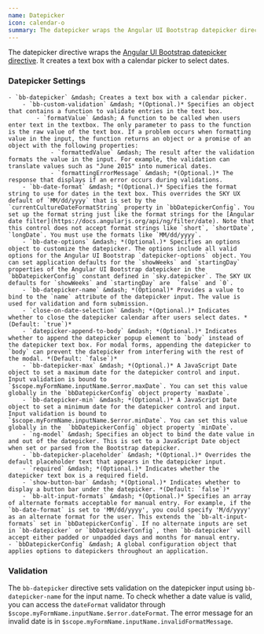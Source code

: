 ```yaml
---
name: Datepicker
icon: calendar-o
summary: The datepicker wraps the Angular UI Bootstrap datepicker directive to create a text box with a calendar to select dates.
---
```


The datepicker directive wraps the [Angular UI Bootstrap datepicker directive](https://angular-ui.github.io/bootstrap/#/datepicker). It creates a text box with a calendar picker to select dates.

### Datepicker Settings
    - `bb-datepicker` &mdash; Creates a text box with a calendar picker.
        - `bb-custom-validation` &mdash; *(Optional.)* Specifies an object that contains a function to validate entries in the text box.
            - `formatValue` &mdash; A function to be called when users enter text in the textbox. The only parameter to pass to the function is the raw value of the text box. If a problem occurs when formatting value in the input, the function returns an object or a promise of an object with the following properties:
                - `formattedValue` &mdash; The result after the validation formats the value in the input. For example, the validation can translate values such as "June 2015" into numerical dates.
                - `formattingErrorMessage` &mdash; *(Optional.)* The response that displays if an error occurs during validations.
        - `bb-date-format` &mdash; *(Optional.)* Specifies the format string to use for dates in the text box. This overrides the SKY UX default of `MM/dd/yyyy` that is set by the `currentCultureDateFormatString` property in `bbDatepickerConfig`. You set up the format string just like the format strings for the [Angular date filter](https://docs.angularjs.org/api/ng/filter/date). Note that this control does not accept format strings like `short`, `shortDate`, `longDate`. You must use the formats like `MM/dd/yyyy`.
        - `bb-date-options` &mdash; *(Optional.)* Specifies an options object to customize the datepicker. The options include all valid options for the Angular UI Bootstrap `datepicker-options` object. You can set application defaults for the `showWeeks` and `startingDay` properties of the Angular UI Bootstrap datepicker in the `bbDatepickerConfig` constant defined in `sky.datepicker`. The SKY UX defaults for `showWeeks` and `startingDay` are  `false` and `0`.
        - `bb-datepicker-name` &mdash; *(Optional)* Provides a value to bind to the `name` attribute of the datepicker input. The value is used for validation and form submission.
        - `close-on-date-selection` &mdash; *(Optional.)* Indicates whether to close the datepicker calendar after users select dates. *(Default: `true`)*
        - `datepicker-append-to-body` &mdash; *(Optional.)* Indicates whether to append the datepicker popup element to `body` instead of the datepicker text box. For modal forms, appending the datepicker to `body` can prevent the datepicker from interfering with the rest of the modal. *(Default: `false`)*
        - `bb-datepicker-max` &mdash; *(Optional.)* A JavaScript Date object to set a maximum date for the datepicker control and input. Input validation is bound to `$scope.myFormName.inputName.$error.maxDate`. You can set this value globally in the `bbDatepickerConfig` object property `maxDate`.
        - `bb-datepicker-min` &mdash; *(Optional.)* A JavaScript Date object to set a minimum date for the datepicker control and input. Input validation is bound to `$scope.myFormName.inputName.$error.minDate`. You can set this value globally in the  `bbDatepickerConfig` object property `minDate`.
        - `ng-model` &mdash; Specifies an object to bind the date value in and out of the datepicker. This is set to a JavaScript Date object when set or parsed from the Bootstrap datepicker.
        - `bb-datepicker-placeholder` &mdash; *(Optional.)* Overrides the default placeholder text that appears in the datepicker input.
        - `required` &mdash; *(Optional.)* Indicates whether the datepicker text box is a required field.
        - `show-button-bar` &mdash; *(Optional.)* Indicates whether to display a button bar under the datepicker. *(Default: `false`)*
        - `bb-alt-input-formats` &mdash; *(Optional.)* Specifies an array of alternate formats acceptable for manual entry. For example, if the `bb-date-format` is set to 'MM/dd/yyyy', you could specify 'M/d/yyyy' as an alternate format for the user. This extends the `bb-alt-input-formats` set in `bbDatepickerConfig`. If no alternate inputs are set in `bb-datepicker` or `bbDatepickerConfig`, then `bb-datepicker` will accept either padded or unpadded days and months for manual entry.
    - `bbDatepickerConfig` &mdash; A global configuration object that applies options to datepickers throughout an application.

### Validation
The `bb-datepicker` directive sets validation on the datepicker input using `bb-datepicker-name` for the input name. To check whether a date value is valid, you can access the `dateFormat` validator through `$scope.myFormName.inputName.$error.dateFormat`. The error message for an invalid date is in `$scope.myFormName.inputName.invalidFormatMessage`.
